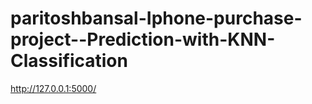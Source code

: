 # paritoshbansal-Iphone-purchase-project--Prediction-with-KNN-Classification
http://127.0.0.1:5000/
